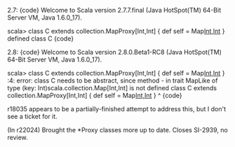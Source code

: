 2.7:
{code}
Welcome to Scala version 2.7.7.final (Java HotSpot(TM) 64-Bit Server VM, Java 1.6.0_17).

scala> class C extends collection.MapProxy[Int,Int] { def self = Map[Int,Int]() }
defined class C
{code}

2.8:
{code}
Welcome to Scala version 2.8.0.Beta1-RC8 (Java HotSpot(TM) 64-Bit Server VM, Java 1.6.0_17).

scala> class C extends collection.MapProxy[Int,Int] { def self = Map[Int,Int]() }
<console>:4: error: class C needs to be abstract, since method - in trait MapLike of type (key: Int)scala.collection.Map[Int,Int] is not defined
       class C extends collection.MapProxy[Int,Int] { def self = Map[Int,Int]() }
             ^
{code}

r18035 appears to be a partially-finished attempt to address this, but I don't see a ticket for it.

(In r22024) Brought the *Proxy classes more up to date.  Closes SI-2939, no review.
